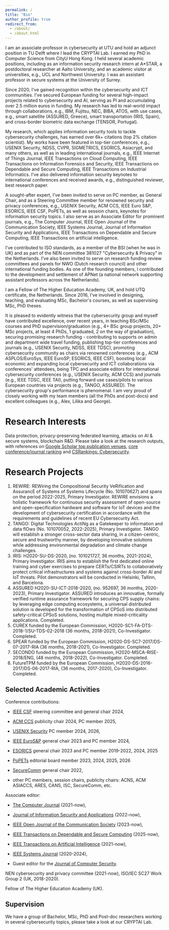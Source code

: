 ```yaml
---
permalink: /
title: "Bio"
author_profile: true
redirect_from: 
  - /about/
  - /about.html
---
```


I am an associate professor in cybersecurity at UTU and hold an adjunct position in TU Delft where I lead the CRYPTAI Lab. I earned my PhD in Computer Science from CityU Hong Kong. I held several academic positions, including as an information security research intern at A*STAR, a postdoctoral researcher at Aalto University, and an academic visitor at universities, e.g., UCL and Northwest University. I was an assistant professor in secure systems at the University of Surrey. 

Since 2020, I've gained recognition within the cybersecurity and ICT communities. I've secured European funding for several high-impact projects related to cybersecurity and AI, serving as PI and accumulating over 2.5 million euros in funding. My research has led to real-world impact through collaborations, e.g., IBM, Fujitsu, NEC, BIBA, ATOS, with use cases, e.g., smart satellite (ASSURED, Greece), smart transportation (IRIS, Spain), and cross-border biometric data exchange (TENSOR, Portugal). 

My research, which applies information security tools to tackle cybersecurity challenges, has earned over 6k+ citations (top 2% citation scientist). My works have been featured in top-tier conferences, e.g., USENIX Security, NDSS, CVPR, SIGMETRICS, ESORICS, Asiacrypt, and many others, as well as in leading international journals, e.g., IEEE Internet of Things Journal, IEEE Transactions on Cloud Computing, IEEE Transactions on Information Forensics and Security, IEEE Transactions on Dependable and Secure Computing, IEEE Transactions on Industrial Informatics. I've also delivered information security keynotes to international conferences and received awards, e.g., distinguished reviewer, best research paper.  

A sought-after expert, I've been invited to serve on PC member, as General Chair, and as a Steering Committee member for renowned security and privacy conferences, e.g.,  USENIX Security, ACM CCS, IEEE Euro S&P, ESORICS, IEEE CSF, PoPETs, as well as session chairs, keynotes for information security topics. I also serve as an Associate Editor for prominent journals, e.g., The Computer Journal, IEEE Open Journal of the Communication Society, IEEE Systems Journal, Journal of Information Security and Applications, IEEE Transactions on Dependable and Secure Computing, IEEE Transactions on artificial intelligence. 

I've contributed to ISO standards, as a member of the BSI (when he was in UK) and as part of the NEN committee 381027 "Cybersecurity & Privacy" in the Netherlands. I've also been invited to serve on research funding review committees and panels for NWO (Dutch research council) and other international funding bodies. As one of the founding members, I contributed to the development and settlement of APNet (a national network supporting assistant professors across the Netherlands).

I am a Fellow of The Higher Education Academy, UK, and hold UTQ certificate, the Netherlands. Since 2016, I've involved in designing, teaching, and evaluating MSc, Bachelor's courses, as well as supervising MSc, PhD theses.  

It is pleased to evidently witness that the cybersecurity group and myself have contributed excellence, over recent years, in teaching BSc/MSc courses and PhD supervision/graduation (e.g., 4+ BSc group projects, 20+ MSc projects, at least 4 PhDs, 1 graduated, 2 on the way of graduation), securing promising research funding - contributing to supports on admin and department wide travel funding, publishing top-tier conferences and journals (e.g., USENIX Security, NDSS, IEEE TDSC), promoting cybersecurity community as chairs via renowned conferences (e.g., ACM ASPLOS/EuroSys, IEEE EuroSP, ESORICS, IEEE CSF), boosting local economic and expanding local cybersecurity and ICT collaborations via conferences' attendees, being TPC and associate editors for international cybersecurity conferences (e.g., USENIX Security, ACM CCS) and journals (e.g., IEEE TDSC, IEEE TAI), putting forward use cases/pilots to various European countries via projects (e.g., TANGO, ASSURED). The cybersecurity group's performance is phenomenal. I am very proud of closely working with my team members (all the PhDs and post-docs) and excellent colleagues (e.g., Alex, Lilika and George).  

Research Interests
======
Data protection, privacy-preserving federated learning, attacks on AI \& secure systems, blockchain R\&D. Please take a look at the research outputs, with references on [Google Scholar top publication venues](https://scholar.google.es/citations?view_op=top_venues&hl=en&vq=eng_computersecuritycryptography), [core conference/journal ranking](http://portal.core.edu.au/conf-ranks/) and [CSRankings: Cybersecurity](https://csrankings.org/#/index?sec&nl).  


Research Projects
======
1. REWIRE: REWiring the ComposItional Security VeRification and AssurancE of Systems of Systems Lifecycle (No. 101070627) and spans on the period 2022-2025, Primary Investigator. REWIRE envisions a holistic framework for continuous security assessment of open-source and open-specification hardware and software for IoT devices and the development of cybersecurity certification in accordance with the requirements and guidelines of recent EU Cybersecurity Act. 
1. TANGO: Digital Technologies ActiNg as a Gatekeeper to information and data flOws (No. 101070052, 2022-2025), Primary Investigator. TANGO will establish a stronger cross-sector data sharing, in a citizen-centric, secure and trustworthy manner, by developing innovative solutions while addressing environmental degradation and climate change challenges. 
1. IRIS: H2020-SU-DS-2020, (no. 101021727, 36 months, 2021-2024), Primary Investigator. IRIS aims to establish the first dedicated online training and cyber exercises to prepare CERTs/CSIRTs to collaboratively protect critical infrastructures and systems against cross-border AI and IoT threats. Pilot demonstrators will be conducted in Helsinki, Tallinn, and Barcelona.
1. ASSURED H2020-SU-ICT-2018-2020, (no. 952697, 36 months, 2020-2023), Primary Investigator. ASSURED introduces an innovative, formally verified runtime assurance framework for securing CPS supply chains: by leveraging edge computing ecosystems, a universal distributed solution is developed for the transformation of CPSoS into distributed safety-critical CPSoS solutions, hosting multiple mixed-criticality applications. Completed.  
1. CUREX funded by the European Commission, H2020-SC1-FA-DTS-2018-1/SU-TDS-02-2018 (36 months, 2018-2021), Co-Investigator. Completed. 
1. SPEAR funded by the European Commission, H2020-DS-SC7-2017/DS-07-2017-RIA (36 months, 2018-2021), Co-Investigator. Completed. 
1. SECONDO funded by the European Commission, H2020-MSCA-RISE-2018/ENG, (48 months, 2018-2022), Co-Investigator. Completed.  
1. FutureTPM funded by the European Commission, H2020-DS-2016-2017/DS-06-2017-RIA, (36 months, 2017-2020), Co-Investigator. Completed. 

Selected Academic Activities 
------
Conference contributions: 

- [IEEE CSF](https://csf2024.ieee-security.org/) steering committee and general chair 2024, 

- [ACM CCS](https://www.sigsac.org/ccs/CCS2024/call-for/call-for-papers.html) publicity chair 2024, PC member 2025, 

- [USENIX Security](https://www.usenix.org/conference/usenixsecurity24) PC member 2024, 2026, 

- [IEEE EuroS&P](https://eurosp2023.ieee-security.org/) general chair 2023 and PC member 2024, 

- [ESORICS](https://esorics2023.org/) general chair 2023 and PC member 2019-2022, 2024, 2025 

- [PoPETs](https://petsymposium.org/cfp24.php) editorial board member 2023, 2024, 2025, 2026 

- [SecureComm](https://securecomm.eai-conferences.org/2022/) general chair 2022, 

- other PC members, session chairs, publicity chairs: ACNS, ACM ASIACCS, ARES, CANS, ISC, SecureComm, etc.  

Associate editor: 

- [The Computer Journal](https://academic.oup.com/comjnl/pages/Editorial_Board) (2021-now), 

- [Journal of Information Security and Applications](https://www.sciencedirect.com/journal/journal-of-information-security-and-applications) (2022-now), 

- [IEEE Open Journal of the Communication Society](https://www.comsoc.org/publications/journals/ieee-ojcoms) (2023-now),

- [IEEE Transactions on Dependable and Secure Computing](https://www.computer.org/csdl/journal/tq) (2025-now), 

- [IEEE Transactions on Artificial Intelligence](https://cis.ieee.org/publications/ieee-transactions-on-artificial-intelligence) (2021-now), 

- [IEEE Systems Journal](https://ieeesystemsjournal.org/journal-of-boards/) (2020-2024), 

- Guest editor for the [Journal of Computer Security](https://www.iospress.com/catalog/journals/journal-of-computer-security).


NEN cybersecurity and privacy committee (2021-now), ISO/IEC SC27 Work Group 2 (UK, 2018-2020). 

Fellow of The Higher Education Academy (UK). 


Supervision 
------
We have a group of Bachelor, MSc, PhD and Post-doc researchers working in several cybersecurity topics, please take a look at our CRYPTAI Lab. 


